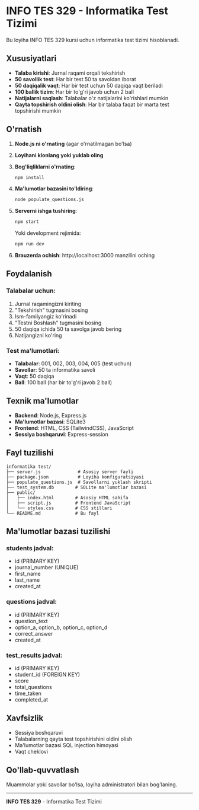 # INFO TES 329 - Informatika Test Tizimi

Bu loyiha INFO TES 329 kursi uchun informatika test tizimi hisoblanadi.

## Xususiyatlari

- **Talaba kirishi**: Jurnal raqami orqali tekshirish
- **50 savollik test**: Har bir test 50 ta savoldan iborat
- **50 daqiqalik vaqt**: Har bir test uchun 50 daqiqa vaqt beriladi
- **100 ballik tizim**: Har bir to'g'ri javob uchun 2 ball
- **Natijalarni saqlash**: Talabalar o'z natijalarini ko'rishlari mumkin
- **Qayta topshirish oldini olish**: Har bir talaba faqat bir marta test topshirishi mumkin

## O'rnatish

1. **Node.js ni o'rnating** (agar o'rnatilmagan bo'lsa)

2. **Loyihani klonlang yoki yuklab oling**

3. **Bog'liqliklarni o'rnating**:
   ```bash
   npm install
   ```

4. **Ma'lumotlar bazasini to'ldiring**:
   ```bash
   node populate_questions.js
   ```

5. **Serverni ishga tushiring**:
   ```bash
   npm start
   ```
   
   Yoki development rejimida:
   ```bash
   npm run dev
   ```

6. **Brauzerda ochish**:
   http://localhost:3000 manzilini oching

## Foydalanish

### Talabalar uchun:
1. Jurnal raqamingizni kiriting
2. "Tekshirish" tugmasini bosing
3. Ism-familyangiz ko'rinadi
4. "Testni Boshlash" tugmasini bosing
5. 50 daqiqa ichida 50 ta savolga javob bering
6. Natijangizni ko'ring

### Test ma'lumotlari:
- **Talabalar**: 001, 002, 003, 004, 005 (test uchun)
- **Savollar**: 50 ta informatika savoli
- **Vaqt**: 50 daqiqa
- **Ball**: 100 ball (har bir to'g'ri javob 2 ball)

## Texnik ma'lumotlar

- **Backend**: Node.js, Express.js
- **Ma'lumotlar bazasi**: SQLite3
- **Frontend**: HTML, CSS (TailwindCSS), JavaScript
- **Sessiya boshqaruvi**: Express-session

## Fayl tuzilishi

```
informatika test/
├── server.js              # Asosiy server fayli
├── package.json           # Loyiha konfiguratsiyasi
├── populate_questions.js  # Savollarni yuklash skripti
├── test_system.db        # SQLite ma'lumotlar bazasi
├── public/
│   ├── index.html        # Asosiy HTML sahifa
│   ├── script.js         # Frontend JavaScript
│   └── styles.css        # CSS stillari
└── README.md             # Bu fayl
```

## Ma'lumotlar bazasi tuzilishi

### students jadval:
- id (PRIMARY KEY)
- journal_number (UNIQUE)
- first_name
- last_name
- created_at

### questions jadval:
- id (PRIMARY KEY)
- question_text
- option_a, option_b, option_c, option_d
- correct_answer
- created_at

### test_results jadval:
- id (PRIMARY KEY)
- student_id (FOREIGN KEY)
- score
- total_questions
- time_taken
- completed_at

## Xavfsizlik

- Sessiya boshqaruvi
- Talabalarning qayta test topshirishini oldini olish
- Ma'lumotlar bazasi SQL injection himoyasi
- Vaqt cheklovi

## Qo'llab-quvvatlash

Muammolar yoki savollar bo'lsa, loyiha administratori bilan bog'laning.

---
**INFO TES 329** - Informatika Test Tizimi
